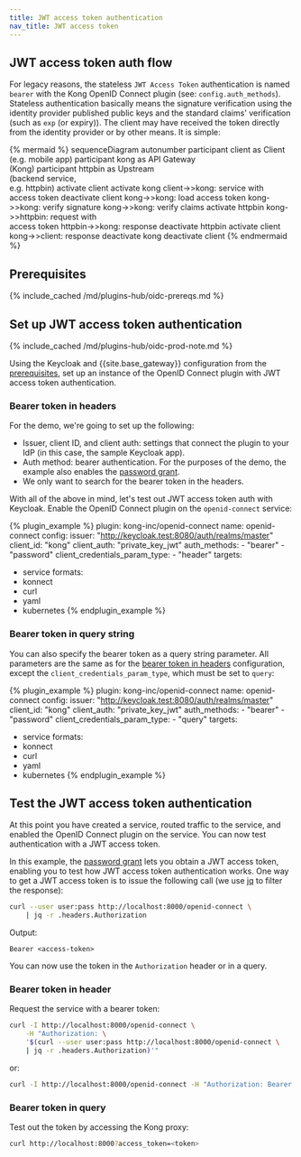 ```yaml
---
title: JWT access token authentication
nav_title: JWT access token
---
```


## JWT access token auth flow

For legacy reasons, the stateless `JWT Access Token` authentication is named `bearer` with the Kong
OpenID Connect plugin (see: `config.auth_methods`). Stateless authentication basically means
the signature verification using the identity provider published public keys and the standard
claims' verification (such as `exp` (or expiry)). The client may have received the token directly
from the identity provider or by other means. It is simple:

<!--vale off-->
{% mermaid %}
sequenceDiagram
    autonumber
    participant client as Client <br>(e.g. mobile app)
    participant kong as API Gateway <br>(Kong)
    participant httpbin as Upstream <br>(backend service,<br> e.g. httpbin)
    activate client
    activate kong
    client->>kong: service with<br>access token
    deactivate client
    kong->>kong: load access token
    kong->>kong: verify signature
    kong->>kong: verify claims
    activate httpbin
    kong->>httpbin: request with<br>access token
    httpbin->>kong: response
    deactivate httpbin
    activate client
    kong->>client: response
    deactivate kong
    deactivate client
{% endmermaid %}
<!--vale on-->

## Prerequisites

{% include_cached /md/plugins-hub/oidc-prereqs.md %}

## Set up JWT access token authentication

{% include_cached /md/plugins-hub/oidc-prod-note.md %}

Using the Keycloak and {{site.base_gateway}} configuration from the [prerequisites](#prerequisites), 
set up an instance of the OpenID Connect plugin with JWT access token authentication.

### Bearer token in headers

For the demo, we're going to set up the following:
* Issuer, client ID, and client auth: settings that connect the plugin to your IdP (in this case, the sample Keycloak app).
* Auth method: bearer authentication. 
For the purposes of the demo, the example also enables the
[password grant](/hub/kong-inc/openid-connect/how-to/authentication/password-grant/).
* We only want to search for the bearer token in the headers.

With all of the above in mind, let's test out JWT access token auth with Keycloak. 
Enable the OpenID Connect plugin on the `openid-connect` service:

<!-- vale off-->
{% plugin_example %}
plugin: kong-inc/openid-connect
name: openid-connect
config:
  issuer: "http://keycloak.test:8080/auth/realms/master"
  client_id: "kong"
  client_auth: "private_key_jwt"
  auth_methods:
    - "bearer"
    - "password"
  client_credentials_param_type: 
    - "header"
targets:
  - service
formats:
  - konnect
  - curl
  - yaml
  - kubernetes
{% endplugin_example %}
<!--vale on -->

### Bearer token in query string 

You can also specify the bearer token as a query string parameter. 
All parameters are the same as for the 
[bearer token in headers](#bearer-token-in-headers) configuration,
except the `client_credentials_param_type`, which must be set to `query`:

<!-- vale off-->
{% plugin_example %}
plugin: kong-inc/openid-connect
name: openid-connect
config:
  issuer: "http://keycloak.test:8080/auth/realms/master"
  client_id: "kong"
  client_auth: "private_key_jwt"
  auth_methods:
    - "bearer"
    - "password"
  client_credentials_param_type: 
    - "query"
targets:
  - service
formats:
  - konnect
  - curl
  - yaml
  - kubernetes
{% endplugin_example %}
<!--vale on -->

## Test the JWT access token authentication

At this point you have created a service, routed traffic to the service, and 
enabled the OpenID Connect plugin on the service. You can now test authentication with a JWT access token.

In this example, the [password grant](/hub/kong-inc/openid-connect/how-to/authentication/password-grant/) 
lets you obtain a JWT access token, enabling you to test how JWT access token authentication works. 
One way to get a JWT access token is to issue the following call 
(we use [jq](https://stedolan.github.io/jq/) to filter the response):

```bash
curl --user user:pass http://localhost:8000/openid-connect \
    | jq -r .headers.Authorization
```

Output:
```
Bearer <access-token>
```

You can now use the token in the `Authorization` header or in a query.

### Bearer token in header
Request the service with a bearer token:

```sh
curl -I http://localhost:8000/openid-connect \
    -H "Authorization: \
    '$(curl --user user:pass http://localhost:8000/openid-connect \
    | jq -r .headers.Authorization)'"
```

or:
```sh
curl -I http://localhost:8000/openid-connect -H "Authorization: Bearer <access-token>"
```

### Bearer token in query

Test out the token by accessing the Kong proxy:

```bash
curl http://localhost:8000?access_token=<token>
```
